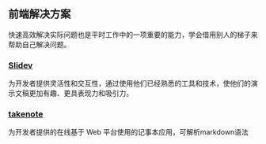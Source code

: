 ## 前端解决方案

快速高效解决实际问题也是平时工作中的一项重要的能力，学会借用别人的梯子来帮助自己解决问题。

### [Slidev](https://cn.sli.dev/)

为开发者提供灵活性和交互性，通过使用他们已经熟悉的工具和技术，使他们的演示文稿更加有趣、更具表现力和吸引力。

### [takenote](https://github.com/fantingsheng/takenote)

为开发者提供的在线基于 Web 平台使用的记事本应用，可解析markdown语法

